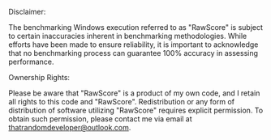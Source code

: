 Disclaimer:

The benchmarking Windows execution referred to as "RawScore" is subject to certain inaccuracies inherent in benchmarking methodologies.
While efforts have been made to ensure reliability, it is important to acknowledge that no benchmarking process can guarantee 100% accuracy in assessing performance.

Ownership Rights:

Please be aware that "RawScore" is a product of my own code, and I retain all rights to this code and "RawScore".
Redistribution or any form of distribution of software utilizing "RawScore" requires explicit permission. 
To obtain such permission, please contact me via email at thatrandomdeveloper@outlook.com.
